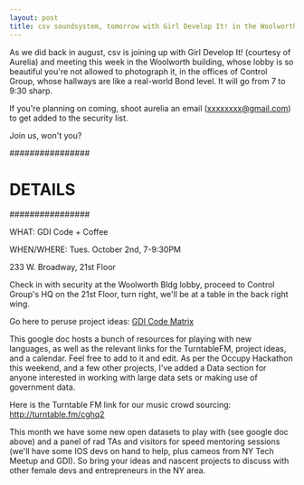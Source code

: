 ```yaml
---
layout: post
title: csv soundsystem, tomorrow with Girl Develop It! in the Woolworth Building
---
```



As we did back in august, csv is joining up with Girl Develop It! (courtesy of Aurelia) and meeting this week in the Woolworth building, whose lobby is so beautiful you're not allowed to photograph it, in the offices of Control Group, whose hallways are like a real-world Bond level. It will go from 7 to 9:30 sharp. 

If you're planning on coming, shoot aurelia an email (xxxxxxxx@gmail.com) to get added to the security list. 

Join us, won't you?



################
#   DETAILS    #
################

WHAT: GDI Code + Coffee

WHEN/WHERE: Tues. October 2nd, 7-9:30PM

233 W. Broadway, 21st Floor

Check in with security at the Woolworth Bldg lobby, proceed to Control
Group's HQ on the 21st Floor, turn right, we'll be at a table in the
back right wing.

Go here to peruse project ideas: [GDI Code Matrix](https://docs.google.com/spreadsheet/ccc?key=0AuDay9KcwU4YdFVlVzVpTm9VdkRtanFwQ1UwbXljeWc#gid=0)

This google doc hosts a bunch of resources for playing with new
languages, as well as the relevant links for the TurntableFM, project
ideas, and a calendar. Feel free to add to it and edit. As per the
Occupy Hackathon this weekend, and a few other projects, I've added a
Data section for anyone interested in working with large data sets or
making use of government data.

Here is the Turntable FM link for our music crowd sourcing:
http://turntable.fm/cghq2

This month we have some new open datasets to play with (see google doc
above) and a panel of rad TAs and visitors for speed mentoring
sessions (we'll have some IOS devs on hand to help, plus cameos from
NY Tech Meetup and GDI). So bring your ideas and nascent projects to
discuss with other female devs and entrepreneurs in the NY area.